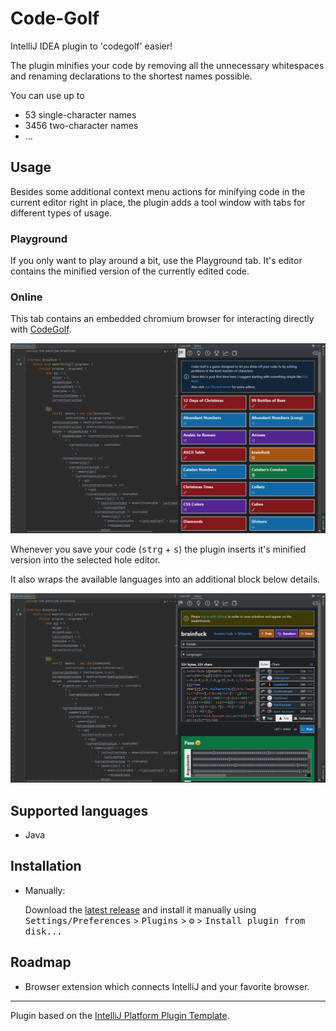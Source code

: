 # Code-Golf

<!-- Plugin description -->
IntelliJ IDEA plugin to 'codegolf' easier!

The plugin minifies your code by removing all the unnecessary whitespaces and renaming
declarations to the shortest names possible.

You can use up to
-  53 single-character names
- 3456 two-character names
- ...

## Usage

Besides some additional context menu actions for minifying code in the current editor right in place, the
plugin adds a tool window with tabs for different types of usage.

### Playground

If you only want to play around a bit, use the Playground tab.
It's editor contains the minified version of the currently edited code.

### Online

This tab contains an embedded chromium browser for interacting directly with [CodeGolf](https://code.golf).

![Tool window home](/screenshots/CodeGolfHome.png)

Whenever you save your code (<kbd>strg</kbd> + <kbd>s</kbd>) the plugin inserts it's minified
version into the selected hole editor.

It also wraps the available languages into an additional
block below details.

![Tool window hole](/screenshots/CodeGolfExampleHole.png)

## Supported languages
- Java

<!-- Plugin description end -->

## Installation
  
- Manually:

  Download the [latest release](https://github.com/MerlinTHS/Code-Golf/releases/latest) and install it manually using
  <kbd>Settings/Preferences</kbd> > <kbd>Plugins</kbd> > <kbd>⚙️</kbd> > <kbd>Install plugin from disk...</kbd>
  
## Roadmap

- Browser extension which connects IntelliJ and your favorite browser.

---
Plugin based on the [IntelliJ Platform Plugin Template][template].

[template]: https://github.com/JetBrains/intellij-platform-plugin-template
